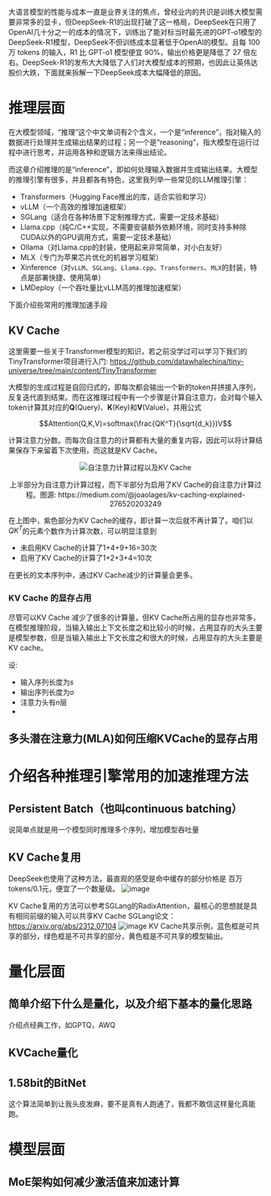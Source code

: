 大语言模型的性能与成本一直是业界关注的焦点，曾经业内的共识是训练大模型需要非常多的显卡，但DeepSeek-R1的出现打破了这一格局，DeepSeek在只用了OpenAI几十分之一的成本的情况下，训练出了能对标当时最先进的GPT-o1模型的DeepSeek-R1模型，DeepSeek不但训练成本显著低于OpenAI的模型。且每 100 万 tokens 的输入，R1 比 GPT-o1 模型便宜 90%，输出价格更是降低了 27 倍左右。DeepSeek-R1的发布大大降低了人们对大模型成本的预期，也因此让英伟达股价大跌，下面就来拆解一下DeepSeek成本大幅降低的原因。

# 推理层面

在大模型领域，“推理”这个中文单词有2个含义，一个是“inference”，指对输入的数据进行处理并生成输出结果的过程；另一个是“reasoning”，指大模型在运行过程中进行思考，并运用各种和逻辑方法来得出结论。

而这章介绍推理的是“inference”，即如何处理输入数据并生成输出结果。大模型的推理引擎有很多，并且都各有特色，这里我列举一些常见的LLM推理引擎：

- Transformers（Hugging Face推出的库，适合实验和学习）
- vLLM（一个高效的推理加速框架）
- SGLang（适合在各种场景下定制推理方式，需要一定技术基础）
- Llama.cpp（纯C/C++实现，不需要安装额外依赖环境，同时支持多种除CUDA以外的GPU调用方式，需要一定技术基础）
- Ollama（对Llama.cpp的封装，使用起来非常简单，对小白友好）
- MLX（专门为苹果芯片优化的机器学习框架）
- Xinference（对`vLLM`、`SGLang`、`Llama.cpp`、`Transformers`、`MLX`的封装，特点是部署快捷、使用简单）
- LMDeploy（一个吞吐量比vLLM高的推理加速框架）

下面介绍些常用的推理加速手段

## KV Cache

这里需要一些关于Transformer模型的知识，若之前没学过可以学习下我们的TinyTransformer项目进行入门: 
https://github.com/datawhalechina/tiny-universe/tree/main/content/TinyTransformer

大模型的生成过程是自回归式的，即每次都会输出一个新的token并拼接入序列，反复迭代直到结束。而在这推理过程中有一个步骤是计算自注意力，会对每个输入token计算其对应的**Q**(Query)、**K**(Key)和**V**(Value)，并用公式

$$Attention(Q,K,V)=softmax(\frac{QK^T}{\sqrt{d_k}})V$$ 

计算注意力分数。而每次自注意力的计算都有大量的重复内容，因此可以将计算结果保存下来留着下次使用，而这就是KV Cache。

<div align=center>
  <img 
    src="https://github.com/user-attachments/assets/5e13bf1a-e91b-451d-92db-932e89099ea1" 
    alt="自注意力计算过程以及KV Cache"
  />
  <p>上半部分为自注意力计算过程，而下半部分为启用了KV Cache的自注意力计算过程。图源: <a>https://medium.com/@joaolages/kv-caching-explained-276520203249</a></p>
</div>

在上图中，紫色部分为KV Cache的缓存，即计算一次后就不再计算了。咱们以$QK^T$的元素个数作为计算次数，可以明显注意到

- 未启用KV Cache的计算了1+4+9+16=30次
- 启用了KV Cache的计算了1+2+3+4=10次

在更长的文本序列中，通过KV Cache减少的计算量会更多。

### KV Cache 的显存占用

尽管可以KV Cache 减少了很多的计算量，但KV Cache所占用的显存也非常多，在模型推理阶段，当输入输出上下文长度之和比较小的时候，占用显存的大头主要是模型参数，但是当输入输出上下文长度之和很大的时候，占用显存的大头主要是 KV cache。

设:

- 输入序列长度为$s$
- 输出序列长度为$o$
- 注意力头有$n$层
- 


## 多头潜在注意力(MLA)如何压缩KVCache的显存占用

# 介绍各种推理引擎常用的加速推理方法

## Persistent Batch（也叫continuous batching）

说简单点就是用一个模型同时推理多个序列，增加模型吞吐量

## KV Cache复用

DeepSeek也使用了这种方法，最直观的感受是命中缓存的部分价格是 百万tokens/0.1元，便宜了一个数量级。
![image](https://github.com/user-attachments/assets/2b819478-b361-4278-8add-54cbd1555121)

KV Cache复用的方法可以参考SGLang的RadixAttention，最核心的思想就是具有相同前缀的输入可以共享KV Cache
SGLang论文：https://arxiv.org/abs/2312.07104
![image](https://github.com/user-attachments/assets/40b6bf73-3ce1-4b4d-8384-06f95c4ce06d)
KV Cache共享示例，蓝色框是可共享的部分，绿色框是不可共享的部分，黄色框是不可共享的模型输出。

# 量化层面

## 简单介绍下什么是量化，以及介绍下基本的量化思路
介绍点经典工作，如GPTQ，AWQ

## KVCache量化

## 1.58bit的BitNet
这个算法简单到让我头皮发麻，要不是真有人跑通了，我都不敢信这样量化真能跑。

# 模型层面

## MoE架构如何减少激活值来加速计算
